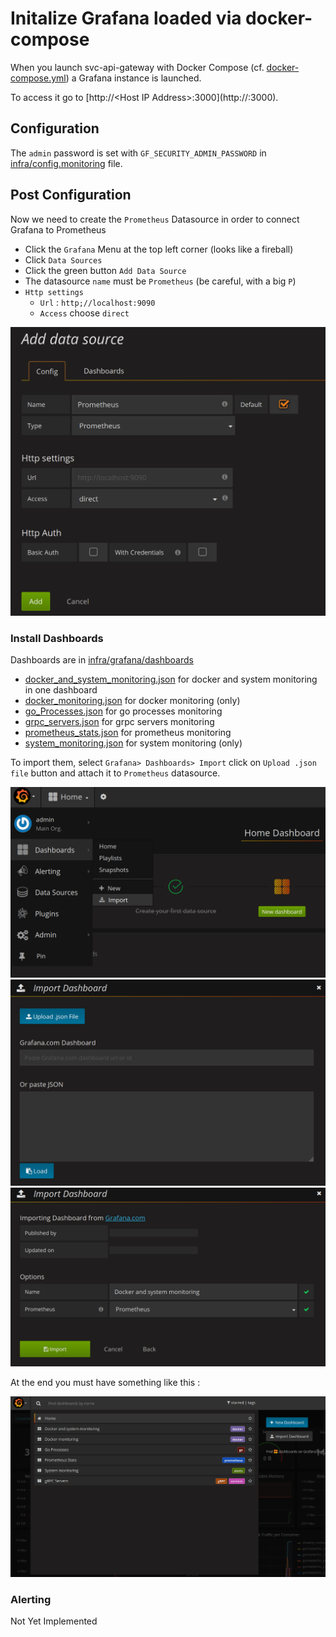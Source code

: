 # Initalize Grafana loaded via docker-compose

When you launch svc-api-gateway with Docker Compose (cf. [docker-compose.yml](../../docker-compose.yml)) a Grafana instance is launched.

To access it go to [http://&lt;Host IP Address&gt;:3000](http://<Host IP Address>:3000).

## Configuration

The `admin` password is set with `GF_SECURITY_ADMIN_PASSWORD` in [infra/config.monitoring](../../infra/config.monitoring) file.

## Post Configuration

Now we need to create the `Prometheus` Datasource in order to connect Grafana to Prometheus
* Click the `Grafana` Menu at the top left corner (looks like a fireball)
* Click `Data Sources`
* Click the green button `Add Data Source`
* The datasource `name` must be `Prometheus` (be careful, with a big `P`)
* `Http settings`
  * `Url` : `http;//localhost:9090`
  * `Access` choose `direct`

![add_datasource](assets/add_datasource.png)

### Install Dashboards

Dashboards are in [infra/grafana/dashboards](../../infra/grafana/dashboards)

* [docker_and_system_monitoring.json](../../infra/grafana/dashboards/docker_and_system_monitoring.json) for docker and system monitoring in one dashboard
* [docker_monitoring.json](../../infra/grafana/dashboards/docker_monitoring.json) for docker monitoring (only)
* [go_Processes.json](../../infra/grafana/dashboards/go_Processes.json) for go processes monitoring
* [grpc_servers.json](../../infra/grafana/dashboards/grpc_servers.json) for grpc servers monitoring
* [prometheus_stats.json](../../infra/grafana/dashboards/prometheus_stats.json) for  prometheus monitoring
* [system_monitoring.json](../../infra/grafana/dashboards/system_monitoring.json) for system monitoring (only)

To import them, select `Grafana> Dashboards> Import` click on `Upload .json file` button and attach it to `Prometheus` datasource.

![add_dashboard_1](assets/add_dashboard_1.png)
![add_dashboard_2](assets/add_dashboard_2.png)
![add_dashboard_3](assets/add_dashboard_3.png)

At the end you must have something like this :

![all_dashboards](assets/all_dashboards.png)

### Alerting

Not Yet Implemented
